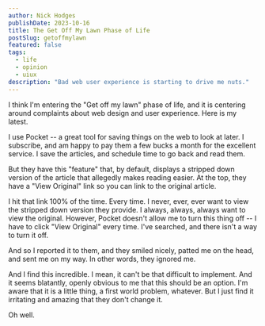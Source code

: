 ```yaml
---
author: Nick Hodges
publishDate: 2023-10-16
title: The Get Off My Lawn Phase of Life
postSlug: getoffmylawn
featured: false
tags:
  - life
  - opinion
  - uiux
description: "Bad web user experience is starting to drive me nuts."
---
```


I think I'm entering the "Get off my lawn" phase of life, and it is centering around complaints about web design and user experience. Here is my latest.

I use Pocket -- a great tool for saving things on the web to look at later. I subscribe, and am happy to pay them a few bucks a month for the excellent service. I save the articles, and schedule time to go back and read them.

But they have this "feature" that, by default, displays a stripped down version of the article that allegedly makes reading easier. At the top, they have a "View Original" link so you can link to the original article.

I hit that link 100% of the time. Every time. I never, ever, ever want to view the stripped down version they provide. I always, always, always want to view the original. However, Pocket doesn't allow me to turn this thing off -- I have to click "View Original" every time. I've searched, and there isn't a way to turn it off.

And so I reported it to them, and they smiled nicely, patted me on the head, and sent me on my way. In other words, they ignored me.

And I find this incredible. I mean, it can't be that difficult to implement. And it seems blatantly, openly obvious to me that this should be an option. I'm aware that it is a little thing, a first world problem, whatever. But I just find it irritating and amazing that they don't change it.

Oh well.
